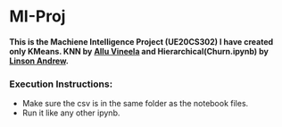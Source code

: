 # MI-Proj
#### This is the Machiene Intelligence Project (UE20CS302) I have created only KMeans. KNN by [Allu Vineela](https://github.com/alluvineela) and Hierarchical(Churn.ipynb) by [Linson Andrew](https://github.com/linsonandrew).

### Execution Instructions:
* Make sure the csv is in the same folder as the notebook files.
* Run it like any other ipynb.
